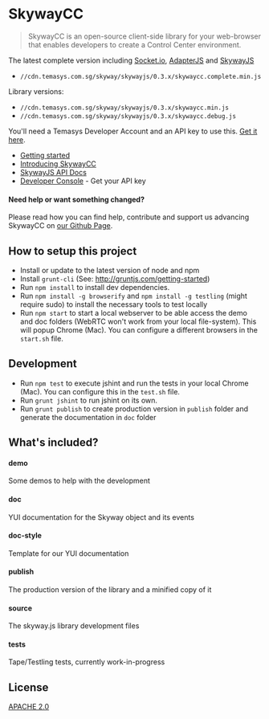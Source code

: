 # SkywayCC

> SkywayCC is an open-source client-side library for your web-browser that enables developers to create a Control Center environment.

The latest complete version including [Socket.io](http://socket.io/), [AdapterJS](https://github.com/Temasys/AdapterJS) and [SkywayJS](https://github.com/Temasys/SkywayJS)
- `//cdn.temasys.com.sg/skyway/skywayjs/0.3.x/skywaycc.complete.min.js`

Library versions:
- `//cdn.temasys.com.sg/skyway/skywayjs/0.3.x/skywaycc.min.js`
- `//cdn.temasys.com.sg/skyway/skywayjs/0.3.x/skywaycc.debug.js`

You'll need a Temasys Developer Account and an API key to use this. [Get it here](https://developer.temasys.com.sg).

- [Getting started](http://temasys.github.io/how-to/2014/08/08/Getting_started_with_WebRTC_and_SkywayJS/)
- [Introducing SkywayCC](http://temasys.atlassian.net/wiki/display/TPD/Introducing+SkywayCC)
- [SkywayJS API Docs](http://cdn.temasys.com.sg/skyway/skywayjs/0.3.x/doc/classes/Skyway.html)
- [Developer Console](https://developer.temasys.com.sg) - Get your API key


#### Need help or want something changed?

Please read how you can find help, contribute and support us advancing SkywayCC on [our Github Page](http://temasys.github.io/support).


## How to setup this project

- Install or update to the latest version of node and npm
- Install `grunt-cli` (See: http://gruntjs.com/getting-started)
- Run `npm install` to install dev dependencies.
- Run `npm install -g browserify` and `npm install -g testling` (might require sudo) to install the necessary tools to test locally
- Run `npm start` to start a local webserver to be able access the demo and doc folders (WebRTC won't work from your local file-system). This will popup Chrome (Mac). You can configure a different browsers in the `start.sh` file.

## Development

- Run `npm test` to execute jshint and run the tests in your local Chrome (Mac). You can configure this in the `test.sh` file.
- Run `grunt jshint` to run jshint on its own.
- Run `grunt publish` to create production version in `publish` folder and generate the documentation in `doc` folder


## What's included?

#### demo

Some demos to help with the development

#### doc

YUI documentation for the Skyway object and its events

#### doc-style

Template for our YUI documentation

#### publish

The production version of the library and a minified copy of it

#### source

The skyway.js library development files

#### tests

Tape/Testling tests, currently work-in-progress


## License

[APACHE 2.0](http://www.apache.org/licenses/LICENSE-2.0.html)


